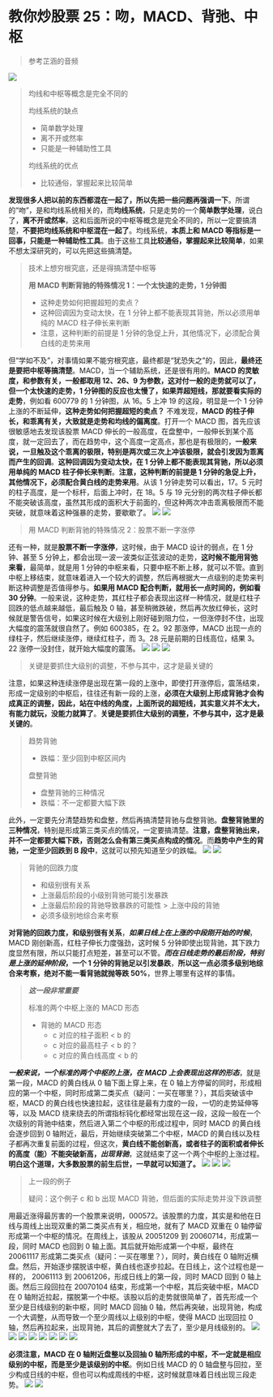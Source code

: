 # 教你炒股票 25：吻，MACD、背弛、中枢

> 参考芷涵的音频

![](./0.png)

> 均线和中枢等概念是完全不同的
>
> 均线系统的缺点
>
> - 简单数学处理
> - 离不开或然率
> - 只能是一种辅助性工具
>
> 均线系统的优点
>
> - 比较通俗，掌握起来比较简单

**发现很多人把以前的东西都混在一起了，所以先把一些问题再强调一下**。所谓的“吻”，是和均线系统相关的，而**均线系统**，只是走势的一个**简单数学处理**，说白了，**离不开或然率**，这和后面所说的中枢等概念是完全不同的，所以一定要搞清楚，**不要把均线系统和中枢混在一起了**。均线系统，**本质上和 MACD 等指标是一回事，只能是一种辅助性工具**。由于这些工具**比较通俗，掌握起来比较简单**，如果不想太深研究的，可以先把这些搞清楚。

> 技术上想穷根究底，还是得搞清楚中枢等
>
> **用 MACD 判断背驰的特殊情况 1：一个太快速的走势，1 分钟图**
>
> - 这种走势如何把握超短的卖点？
> - 这种回调因为变动太快，在 1 分钟上都不能表现其背驰，所以必须用单纯的 MACD 柱子伸长来判断
> - 注意，这种判断的前提是 1 分钟的急促上升，其他情况下，必须配合黄白线的走势来用

但“学如不及”，对事情如果不能穷根究底，最终都是“犹恐失之”的，因此，**最终还是要把中枢等搞清楚**。MACD，当一个辅助系统，还是很有用的。**MACD 的灵敏度，和参数有关，一般都取用 12、26、9 为参数，这对付一般的走势就可以了，但一个太快速的走势，1 分钟图的反应也太慢了，如果弄超短线，那就要看实际的走势**，例如看 600779 的 1 分钟图，从 16。5 上冲 19 的这段，明显是一个 1 分钟上涨的不断延伸，**这种走势如何把握超短的卖点？** 不难发现，**MACD 的柱子伸长，和乖离有关，大致就是走势和均线的偏离度**。打开一个 MACD 图，首先应该很敏感地去发现该股票 MACD 伸长的一般高度，在盘整中，一般伸长到某个高度，就一定回去了，而在趋势中，这个高度一定高点，那也是有极限的，**一般来说，一旦触及这个乖离的极限，特别是两次或三次上冲该极限，就会引发因为乖离而产生的回调**。**这种回调因为变动太快，在 1 分钟上都不能表现其背驰，所以必须用单纯的 MACD 柱子伸长来判断**。**注意，这种判断的前提是 1 分钟的急促上升，其他情况下，必须配合黄白线的走势来用**。从该 1 分钟走势可以看出，17。5 元时的柱子高度，是一个标杆，后面上冲时，在 18。5 与 19 元分别的两次柱子伸长都不能突破该高度，虽然其形成的面积大于前面的，但这种两次冲击乖离极限而不能突破，就意味着这种强暴的走势，要歇歇了。
![](./1.png)
![](./2.png)

> 用 MACD 判断背驰的特殊情况 2：股票不断一字涨停

还有一种，就是**股票不断一字涨停**，这时候，由于 MACD 设计的弱点，在 1 分钟、甚至 5 分钟上，都会出现一波一波类似正弦波动的走势，**这时候不能用背弛来看**，最简单，就是用 1 分钟的中枢来看，只要中枢不断上移，就可以不管。直到中枢上移结束，就意味着进入一个较大的调整，然后再根据大一点级别的走势来判断这种调整是否值得参与。**如果用 MACD 配合判断，就用长一点时间的，例如看 30 分钟**。一般来说，这种走势，其红柱子都会表现出这样一种情况，就是红柱子回跌的低点越来越低，最后触及 0 轴，甚至稍微跌破，然后再次放红伸长，这时候就是警告信号，如果这时候在大级别上刚好碰到阻力位，一但涨停封不住，出现大幅度的震荡就很自然了。例如 600385，在 2。92 那涨停，MACD 出现一点的绿柱子，然后继续涨停，继续红柱子，而 3。28 元是前期的日线高位，结果 3。22 涨停一没封住，就开始大幅度的震荡。
![](./3.png)
![](./4.png)
![](./5.png)

> 关键是要抓住大级别的调整，不参与其中，这才是最关键的

注意，如果这种连续涨停是出现在第一段的上涨中，即使打开涨停后，震荡结束，形成一定级别的中枢后，往往还有新一段的上涨，**必须在大级别上形成背驰才会构成真正的调整，因此，站在中线的角度，上面所说的超短线，其实意义并不太大，有能力就玩，没能力就算了**。**关键是要抓住大级别的调整，不参与其中，这才是最关键的**。

> 趋势背驰
>
> - 跌幅：至少回到中枢区间内
>
> 盘整背驰
>
> - 盘整背驰的三种情况
> - 跌幅：不一定都要大幅下跌

此外，一定要先分清楚趋势和盘整，然后再搞清楚背驰与盘整背驰。**盘整背驰里的三种情况**，特别是形成第三类买点的情况，一定要搞清楚。**注意，盘整背驰出来，并不一定都要大幅下跌，否则怎么会有第三类买点构成的情况**。而**趋势中产生的背驰，一定至少回跌到 B 段中**，这就可以预先知道至少的跌幅。
![](./6.png)
![](./7.png)

> 背驰的回跌力度
>
> - 和级别很有关系
> - 上涨最后阶段的小级别背驰可能引发暴跌
> - 上涨最后阶段的背驰导致暴跌的可能性 > 上涨中段的背驰
> - 必须多级别地综合来考察

**对背驰的回跌力度，和级别很有关系**，**_如果日线上在上涨的中段刚开始的时候_**，MACD 刚创新高，红柱子伸长力度强劲，这时候 5 分钟即使出现背驰，其下跌力度显然有限，所以只能打点短差，甚至可以不管。**_而在日线走势的最后阶段，特别是上涨的延伸阶段_，一个 1 分钟的背驰足以引发暴跌**，**所以这一点必须多级别地综合来考察，绝对不能一看背驰就抛等跌 50%**，世界上哪里有这样的事情。

> **_这一段非常重要_**
>
> 标准的两个中枢上涨的 MACD 形态
>
> - 背驰的 MACD 形态
>   - c 对应的柱子面积 < b 的
>   - c 对应的最高柱子 < b 的？
>   - c 对应的黄白线高度 < b 的

**_一般来说，一个标准的两个中枢的上涨，在 MACD 上会表现出这样的形态_**，就是第一段，MACD 的黄白线从 0 轴下面上穿上来，在 0 轴上方停留的同时，形成相应的第一个中枢，同时形成第二类买点（疑问：一买在哪里？），其后突破该中枢，MACD 的黄白线也快速拉起，这往往是最有力度的一段，一切的走势延伸等等，以及 MACD 绕来绕去的所谓指标钝化都经常出现在这一段，这段一般在一个次级别的背驰中结束，然后进入第二个中枢的形成过程中，同时 MACD 的黄白线会逐步回到 0 轴附近，最后，开始继续突破第二个中枢，MACD 的黄白线以及柱子都再次重复前面的过程，但这次，**黄白线不能创新高，或者柱子的面积或者伸长的高度（能）不能突破新高，_出现背驰_**，这就结束了这一个两个中枢的上涨过程。**明白这个道理，大多数股票的前生后世，一早就可以知道了。**
![](./14.png)
![](./17.png)
![](./18.png)

> 上一段的例子
>
> 疑问：这个例子 c 和 b 出现 MACD 背驰，但后面的实际走势并没下跌调整

用最近涨得最厉害的一个股票来说明，000572。该股票的力度，其实是和他在日线与周线上出现双重的第二类买点有关，相应地，就有了 MACD 双重在 0 轴停留形成第一个中枢的情况。在周线上，该股从 20051209 到 20060714，形成第一段，同时 MACD 也回到 0 轴上面。其后就开始形成第一个中枢，最终在 20061117 形成第二类买点（疑问：一买在哪里？），同时，黄白线在 0 轴附近横盘。然后，开始逐步摆脱该中枢，黄白线也逐步拉起。在日线上，这个过程也是一样的， 20061113 到 20061206，形成日线上的第一段，同时 MACD 回到 0 轴上面。然后三段回拉在 20070104 结束，形成第一个中枢，其后突破中枢，MACD 在 0 轴附近拉起，摆脱第一个中枢。该股以后的走势就很简单了，首先形成一个至少是日线级别的新中枢，同时 MACD 回抽 0 轴，然后再突破，出现背驰，构成一个大调整，从而导致一个至少周线以上级别的中枢，使得 MACD 出现回拉 0 轴，然后再拉起来，出现背驰，其后的调整就大了去了，至少是月线级别的。
![](./8.png)
![](./9.png)
![](./10.png)
![](./11.png)
![](./12.png)
![](./13.png)
![](./15.png)
![](./16.png)

**必须注意，MACD 在 0 轴附近盘整以及回抽 0 轴所形成的中枢，不一定就是相应级别的中枢，而是至少是该级别的中枢**。例如日线 MACD 的 0 轴盘整与回拉，至少构成日线的中枢，但也可以构成周线的中枢，这时候就意味着日线出现三段走势。
![](./19.png)
![](./20.png)
